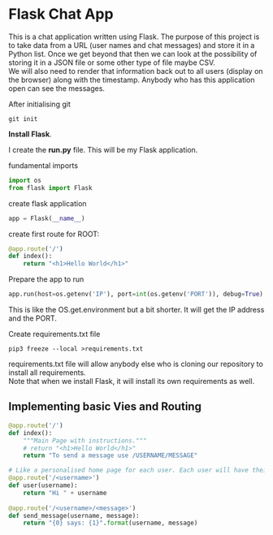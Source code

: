 # Flask Chat App

This is a chat application written using Flask. The purpose of this project is 
to take data from a URL (user names and chat messages) and store it in a Python 
list. Once we get beyond that then we can look at the possibility of storing it 
in a JSON file or some other type of file maybe CSV.  
We will also need to render that information back out to all users
(display on the browser) along with the timestamp. Anybody who has this 
application open can see the messages.

After initialising git
~~~~ 
git init 
~~~~

**Install Flask**.

I create the **run.py** file. This will be my Flask application.

fundamental imports

~~~~python
import os
from flask import Flask
~~~~

create flask application
~~~~python
app = Flask(__name__)
~~~~

create first route for ROOT:
~~~~python
@app.route('/')
def index():
    return "<h1>Hello World</h1>"
~~~~

Prepare the app to run
~~~~python
app.run(host=os.getenv('IP'), port=int(os.getenv('PORT')), debug=True)
~~~~
This is like the OS.get.environment but a bit shorter. It will get the IP 
address and the PORT.

Create requirements.txt file
~~~~
pip3 freeze --local >requirements.txt
~~~~
requirements.txt file will allow anybody else who is cloning our repository to 
install all requirements.  
Note that when we install Flask, it will install its own requirements as well.

## Implementing basic Vies and Routing
~~~~python
@app.route('/')
def index():
    """Main Page with instructions."""
    # return "<h1>Hello World</h1>"
    return "To send a message use /USERNAME/MESSAGE"

# Like a personalised home page for each user. Each user will have their URL.   
@app.route('/<username>')
def user(username):
    return "Hi " + username
    
@app.route('/<username>/<message>')
def send_message(username, message):
    return "{0} says: {1}".format(username, message)
~~~~